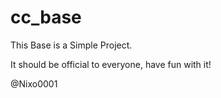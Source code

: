 # cc_base
This Base is a Simple Project.

It should be official to everyone, have fun with it!

@Nixo0001
